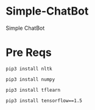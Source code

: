 # Simple-ChatBot
Simple ChatBot

# Pre Reqs

    pip3 install nltk

    pip3 install numpy

    pip3 install tflearn

    pip3 install tensorflow==1.5